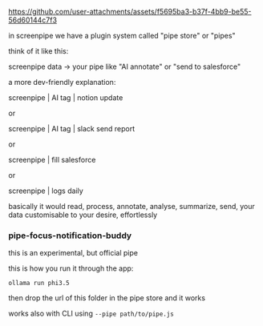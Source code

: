 


https://github.com/user-attachments/assets/f5695ba3-b37f-4bb9-be55-56d60144c7f3



in screenpipe we have a plugin system called "pipe store" or "pipes"

think of it like this:

screenpipe data -> your pipe like "AI annotate" or "send to salesforce"

a more dev-friendly explanation:

screenpipe | AI tag | notion update

or 

screenpipe | AI tag | slack send report

or 

screenpipe | fill salesforce

or 

screenpipe | logs daily

basically it would read, process, annotate, analyse, summarize, send, your data customisable to your desire, effortlessly

### pipe-focus-notification-buddy

this is an experimental, but official pipe

this is how you run it through the app:

`ollama run phi3.5`

then drop the url of this folder in the pipe store and it works 

works also with CLI using `--pipe path/to/pipe.js`
